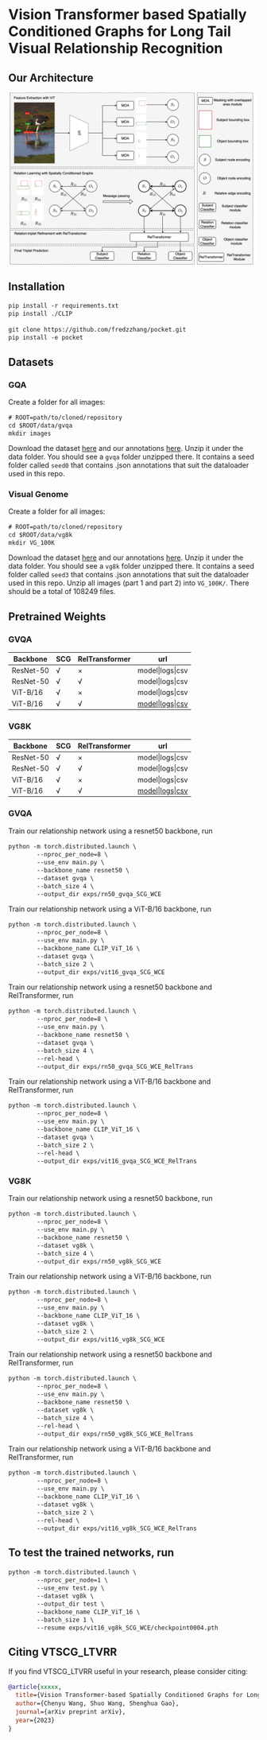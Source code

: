 # Vision Transformer based Spatially Conditioned Graphs for Long Tail Visual Relationship Recognition


## Our Architecture

![image](architecture.jpg)


## Installation

```
pip install -r requirements.txt
pip install ./CLIP

git clone https://github.com/fredzzhang/pocket.git
pip install -e pocket
```

## Datasets

### GQA
Create a folder for all images:
```
# ROOT=path/to/cloned/repository
cd $ROOT/data/gvqa
mkdir images
```
Download the dataset [here](https://drive.google.com/file/d/1ypmMOq2TkZyLNVuU9agHS7_QcsfTtBmn/view?usp=sharing) and our annotations [here](https://drive.google.com/drive/folders/1ksiXGRB7QYjElXqhO_kpkWqcV4F4NQ4X?usp=sharing). Unzip it under the data folder. You should see a `gvqa` folder unzipped there. It contains a seed folder called `seed0` that contains .json annotations that suit the dataloader used in this repo. 

### Visual Genome
Create a folder for all images:
```
# ROOT=path/to/cloned/repository
cd $ROOT/data/vg8k
mkdir VG_100K
```
Download the dataset [here](https://drive.google.com/file/d/1S8WNnK0zt8SDAGntkCiRDfJ8rZOR3Pgx/view?usp=sharing) and our annotations [here](https://drive.google.com/drive/folders/1wHL0BXa89ExYE4SA5LEQ8e3y0kVPzdkU?usp=sharing). Unzip it under the data folder. You should see a `vg8k` folder unzipped there. It contains a seed folder called `seed3` that contains .json annotations that suit the dataloader used in this repo. Unzip all images (part 1 and part 2) into `VG_100K/`. There should be a total of 108249 files.

## Pretrained Weights

### GVQA
| Backbone  | SCG  | RelTransformer | url                                                          |
| --------- | ---- | -------------- | ------------------------------------------------------------ |
| ResNet-50 | √    | ×              | model\|logs\|csv                                             |
| ResNet-50 | √    | √              | model\|logs\|csv                                 |
| ViT-B/16  | √    | ×              | model\|logs\|csv                                 |
| ViT-B/16  | √    | √              | [model]()\|[logs](https://drive.google.com/file/d/1u005ESmiFrGdY_0V3_OPpZFBI9qg91O_/view?usp=sharing)\|[csv](https://drive.google.com/file/d/1LfYRQbB78qmPgHlVli3dx60UzGpA2cAn/view?usp=sharing) |

### VG8K
| Backbone  | SCG  | RelTransformer | url                                                          |
| --------- | ---- | -------------- | ------------------------------------------------------------ |
| ResNet-50 | √    | ×              | model\|logs\|csv                                             |
| ResNet-50 | √    | √              | model\|logs\|csv                                             |
| ViT-B/16  | √    | ×              | model\|logs\|csv                                             |
| ViT-B/16  | √    | √              | [model]()\|[logs](https://drive.google.com/file/d/1V1G7OPjSv8roh7qeM7pUcQfDSU28ujBr/view?usp=sharing)\|[csv](https://drive.google.com/file/d/1Az_ozAypYFBIo4SMp5tKZ_CPugyHZMot/view?usp=sharing) |


### GVQA
Train our relationship network using a resnet50 backbone, run
```
python -m torch.distributed.launch \
        --nproc_per_node=8 \
        --use_env main.py \
        --backbone_name resnet50 \
        --dataset gvqa \
        --batch_size 4 \
        --output_dir exps/rn50_gvqa_SCG_WCE
```
Train our relationship network using a ViT-B/16 backbone, run

```
python -m torch.distributed.launch \
        --nproc_per_node=8 \
        --use_env main.py \
        --backbone_name CLIP_ViT_16 \
        --dataset gvqa \
        --batch_size 2 \
        --output_dir exps/vit16_gvqa_SCG_WCE
```
Train our relationship network using a resnet50 backbone and RelTransformer, run
```
python -m torch.distributed.launch \
        --nproc_per_node=8 \
        --use_env main.py \
        --backbone_name resnet50 \
        --dataset gvqa \
        --batch_size 4 \
        --rel-head \
        --output_dir exps/rn50_gvqa_SCG_WCE_RelTrans
```
Train our relationship network using a ViT-B/16 backbone and RelTransformer, run

```
python -m torch.distributed.launch \
        --nproc_per_node=8 \
        --use_env main.py \
        --backbone_name CLIP_ViT_16 \
        --dataset gvqa \
        --batch_size 2 \
        --rel-head \
        --output_dir exps/vit16_gvqa_SCG_WCE_RelTrans
```


### VG8K
Train our relationship network using a resnet50 backbone, run
```
python -m torch.distributed.launch \
        --nproc_per_node=8 \
        --use_env main.py \
        --backbone_name resnet50 \
        --dataset vg8k \
        --batch_size 4 \
        --output_dir exps/rn50_vg8k_SCG_WCE
```
Train our relationship network using a ViT-B/16 backbone, run

```
python -m torch.distributed.launch \
        --nproc_per_node=8 \
        --use_env main.py \
        --backbone_name CLIP_ViT_16 \
        --dataset vg8k \
        --batch_size 2 \
        --output_dir exps/vit16_vg8k_SCG_WCE
```
Train our relationship network using a resnet50 backbone and RelTransformer, run
```
python -m torch.distributed.launch \
        --nproc_per_node=8 \
        --use_env main.py \
        --backbone_name resnet50 \
        --dataset vg8k \
        --batch_size 4 \
        --rel-head \
        --output_dir exps/rn50_vg8k_SCG_WCE_RelTrans
```
Train our relationship network using a ViT-B/16 backbone and RelTransformer, run

```
python -m torch.distributed.launch \
        --nproc_per_node=8 \
        --use_env main.py \
        --backbone_name CLIP_ViT_16 \
        --dataset vg8k \
        --batch_size 2 \
        --rel-head \
        --output_dir exps/vit16_vg8k_SCG_WCE_RelTrans
```


## To test the trained networks, run
```
python -m torch.distributed.launch \
        --nproc_per_node=1 \
        --use_env test.py \
        --dataset vg8k \
        --output_dir test \
        --backbone_name CLIP_ViT_16 \
        --batch_size 1 \
        --resume exps/vit16_vg8k_SCG_WCE/checkpoint0004.pth
```

## Citing VTSCG_LTVRR
If you find VTSCG_LTVRR useful in your research, please consider citing:
```bibtex
@article{xxxxx,
  title={Vision Transformer-based Spatially Conditioned Graphs for Long Tail Visual Relationship Recognition CVPR 2023 LTVRR Challenge},
  author={Chenyu Wang, Shuo Wang, Shenghua Gao},
  journal={arXiv preprint arXiv},
  year={2023}
}
```

